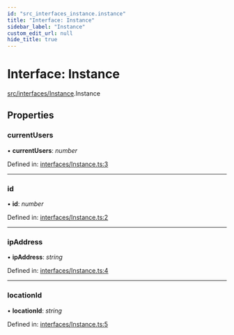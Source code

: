 ```yaml
---
id: "src_interfaces_instance.instance"
title: "Interface: Instance"
sidebar_label: "Instance"
custom_edit_url: null
hide_title: true
---
```


# Interface: Instance

[src/interfaces/Instance](../modules/src_interfaces_instance.md).Instance

## Properties

### currentUsers

• **currentUsers**: *number*

Defined in: [interfaces/Instance.ts:3](https://github.com/xr3ngine/xr3ngine/blob/77d12cea0/packages/common/src/interfaces/Instance.ts#L3)

___

### id

• **id**: *number*

Defined in: [interfaces/Instance.ts:2](https://github.com/xr3ngine/xr3ngine/blob/77d12cea0/packages/common/src/interfaces/Instance.ts#L2)

___

### ipAddress

• **ipAddress**: *string*

Defined in: [interfaces/Instance.ts:4](https://github.com/xr3ngine/xr3ngine/blob/77d12cea0/packages/common/src/interfaces/Instance.ts#L4)

___

### locationId

• **locationId**: *string*

Defined in: [interfaces/Instance.ts:5](https://github.com/xr3ngine/xr3ngine/blob/77d12cea0/packages/common/src/interfaces/Instance.ts#L5)
